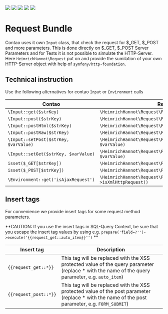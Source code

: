 
![](https://img.shields.io/packagist/v/heimrichhannot/contao-request-bundle.svg)
![](https://img.shields.io/packagist/l/heimrichhannot/contao-request-bundle.svg)
![](https://img.shields.io/packagist/dt/heimrichhannot/contao-request-bundle.svg)
[![](https://img.shields.io/travis/heimrichhannot/contao-request-bundle/master.svg)](https://travis-ci.org/heimrichhannot/contao-request-bundle/)
[![](https://img.shields.io/coveralls/heimrichhannot/contao-request-bundle/master.svg)](https://coveralls.io/github/heimrichhannot/contao-request-bundle)

# Request Bundle

Contao uses it own `Input` class, that check the request for $_GET, $_POST and more parameters.
This is done directly on $_GET, $_POST Server Parameters and for Tests it is not possible to simulate the HTTP-Server.
Here `HeimrichHannot\Request` put on and provide the sumilation of your own HTTP-Server object with help of `symfony/http-foundation`.

## Technical instruction

Use the following alternatives for contao `Input` or `Environment` calls

Contao | Request
---- | -----------
`\Input::get($strKey)` | `\HeimrichHannot\Request\Request::getGet($strKey)`
`\Input::post($strKey)` | `\HeimrichHannot\Request\Request::getPost($strKey)`
`\Input::postHtml($strKey)` | `\HeimrichHannot\Request\Request::getPostHtml($strKey)`
`\Input::postRaw($strKey)` | `\HeimrichHannot\Request\Request::getPostRaw($strKey)`
`\Input::setPost($strKey, $varValue)` | `\HeimrichHannot\Request\Request::setPost($strKey, $varValue)`
`\Input::setGet($strKey, $varValue)` | `\HeimrichHannot\Request\Request::setGet($strKey, $varValue)`
`isset($_GET[$strKey])` | `\HeimrichHannot\Request\Request::hasGet($strKey)`
`isset($_POST[$strKey])` | `\HeimrichHannot\Request\Request::hasPost($strKey)`
`\Environment::get('isAjaxRequest')` | `\HeimrichHannot\Request\Request::getInstance()->isXmlHttpRequest()`


## Insert tags

For convenience we provide insert tags for some request method parameters.

**CAUTION: If you use the insert tags in SQL-Query Context, be sure that you escape the insert tag values by using e.g. `prepare('field=?'')->execute('{{request_get::auto_item}}'')` **


Insert tag | Description
--- | --------- 
`{{request_get::*}}` | This tag will be replaced with the XSS protected value of the query parameter (replace * with the name of the query parameter, e.g. `auto_item`)
`{{request_post::*}}` | This tag will be replaced with the XSS protected value of the post parameter (replace * with the name of the post parameter, e.g. `FORM_SUBMIT`)